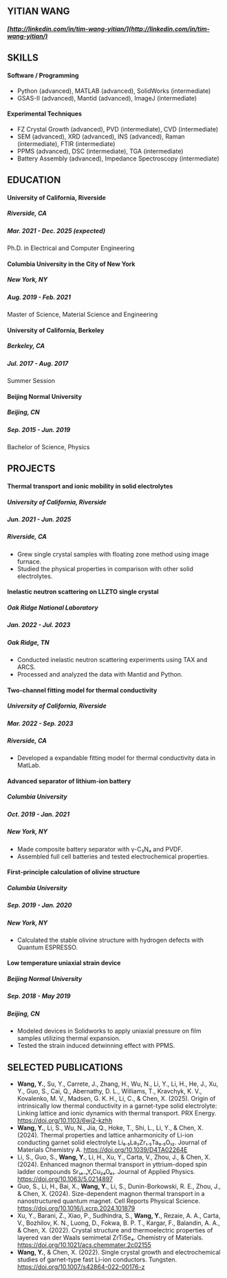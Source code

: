 ## YITIAN WANG
##### [http://linkedin.com/in/tim-wang-yitian/](http://linkedin.com/in/tim-wang-yitian/)

## SKILLS

#### Software / Programming
* Python (advanced), MATLAB (advanced), SolidWorks (intermediate)
* GSAS-II (advanced), Mantid (advanced), ImageJ (intermediate)

#### Experimental Techniques
* FZ Crystal Growth (advanced), PVD (intermediate), CVD (intermediate)
* SEM (advanced), XRD (advanced), INS (advanced), Raman (intermediate), FTIR (intermediate)
* PPMS (advanced), DSC (intermediate), TGA (intermediate)
* Battery Assembly (advanced), Impedance Spectroscopy (intermediate)


## EDUCATION
#### University of California, Riverside
##### Riverside, CA 
##### Mar. 2021 - Dec. 2025 (expected)
Ph.D. in Electrical and Computer Engineering

#### Columbia University in the City of New York
##### New York, NY 
##### Aug. 2019 - Feb. 2021
Master of Science, Material Science and Engineering

#### University of California, Berkeley
##### Berkeley, CA
##### Jul. 2017 - Aug. 2017
Summer Session

#### Beijing Normal University
##### Beijing, CN 
##### Sep. 2015 - Jun. 2019
Bachelor of Science, Physics

## PROJECTS

#### Thermal transport and ionic mobility in solid electrolytes
##### University of California, Riverside
##### Jun. 2021 - Jun. 2025
##### Riverside, CA
* Grew single crystal samples with floating zone method using image furnace.
* Studied the physical properties in comparison with other solid electrolytes.

#### Inelastic neutron scattering on LLZTO single crystal
##### Oak Ridge National Laboratory
##### Jan. 2022 - Jul. 2023
##### Oak Ridge, TN
* Conducted inelastic neutron scattering experiments using TAX and ARCS.
* Processed and analyzed the data with Mantid and Python.

#### Two-channel fitting model for thermal conductivity
##### University of California, Riverside
##### Mar. 2022 - Sep. 2023
##### Riverside, CA
* Developed a expandable fitting model for thermal conductivity data in MatLab.

#### Advanced separator of lithium-ion battery
##### Columbia University
##### Oct. 2019 - Jan. 2021
##### New York, NY
* Made composite battery separator with γ-C₃N₄ and PVDF.
* Assembled full cell batteries and tested electrochemical properties.

#### First-principle calculation of olivine structure
##### Columbia University
##### Sep. 2019 - Jan. 2020
##### New York, NY
* Calculated the stable olivine structure with hydrogen defects with Quantum ESPRESSO.

#### Low temperature uniaxial strain device
##### Beijing Normal University
##### Sep. 2018 - May 2019
##### Beijing, CN
* Modeled devices in Solidworks to apply uniaxial pressure on film samples utilizing thermal expansion.
* Tested the strain induced detwinning effect with PPMS.

## SELECTED PUBLICATIONS
* **Wang, Y.**, Su, Y., Carrete, J., Zhang, H., Wu, N., Li, Y., Li, H., He, J., Xu, Y., Guo, S., Cai, Q., Abernathy, D. L., Williams, T., Kravchyk, K. V., Kovalenko, M. V., Madsen, G. K. H., Li, C., & Chen, X. (2025). Origin of intrinsically low thermal conductivity in a garnet-type solid electrolyte: Linking lattice and ionic dynamics with thermal transport. PRX Energy. 
https://doi.org/10.1103/6wj2-kzhh
* **Wang, Y.**, Li, S., Wu, N., Jia, Q., Hoke, T., Shi, L., Li, Y., & Chen, X. (2024). 
Thermal properties and lattice anharmonicity of Li-ion conducting garnet solid electrolyte Li₆.₅La₃Zr₁.₅Ta₀.₅O₁₂. Journal of Materials Chemistry A. 
https://doi.org/10.1039/D4TA02264E
* Li, S., Guo, S., **Wang, Y.**, Li, H., Xu, Y., Carta, V., Zhou, J., & Chen, X. (2024). Enhanced magnon thermal transport in yttrium-doped spin ladder compounds Sr₁₄₋ₓYₓCu₂₄O₄₁. 
Journal of Applied Physics. 
https://doi.org/10.1063/5.0214897
* Guo, S., Li, H., Bai, X., **Wang, Y.**, Li, S., Dunin-Borkowski, R. E., Zhou, J., & Chen, X. (2024). Size-dependent magnon thermal transport in a nanostructured quantum magnet. 
Cell Reports Physical Science. 
https://doi.org/10.1016/j.xcrp.2024.101879
* Xu, Y., Barani, Z., Xiao, P., Sudhindra, S., **Wang, Y.**, Rezaie, A. A., Carta, V., Bozhilov, K. N., Luong, D., Fokwa, B. P. T., Kargar, F., Balandin, A. A., & Chen, X. (2022). Crystal structure and thermoelectric properties of layered van der Waals semimetal ZrTiSe₄. 
Chemistry of Materials. 
https://doi.org/10.1021/acs.chemmater.2c02155
* **Wang, Y.**, & Chen, X. (2022). Single crystal growth and electrochemical studies of garnet-type fast Li-ion conductors. 
Tungsten. 
https://doi.org/10.1007/s42864-022-00176-z
